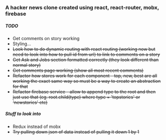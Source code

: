 ### A hacker news clone created using react, react-router, mobx, firebase

##### TODO
+ Get comments on story working
+ Styling...
+ ~~Look how to do dynamic routing with react routing (working now but need to look into how to pull id from url) to link to comments on a story~~
+ ~~Get Ask and Jobs section formatted correctly (they look different than normal story)~~
+ ~~Get comments page working (show all most recent comments)~~
+ ~~Refactor how stores work for each component - top, new, best are all working the exact same way so must be a way to create an abstraction for that~~
+ ~~Refactor firebase service - allow to append type to the root and then just use that (eg. root.child(type) where type = 'topstories' or 'newstories' etc)~~

##### Stuff to look into
+ Redux instead of mobx
+ ~~Try pulling down json of data instead of pulling it down 1 by 1~~
